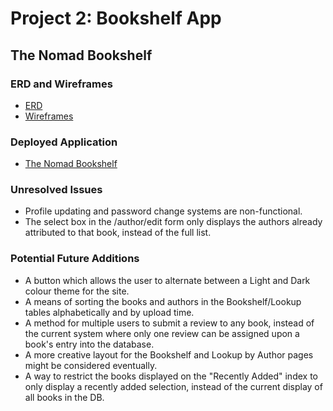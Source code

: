 # Project 2: Bookshelf App
## The Nomad Bookshelf

### ERD and Wireframes
* [ERD](https://imgur.com/a/0NvnsTk)
* [Wireframes](https://imgur.com/a/pw1E0D4)

### Deployed Application
* [The Nomad Bookshelf](https://nomadbooks.herokuapp.com/)

### Unresolved Issues
* Profile updating and password change systems are non-functional.
* The select box in the /author/edit form only displays the authors already attributed to that book, instead of the full list.

### Potential Future Additions
* A button which allows the user to alternate between a Light and Dark colour theme for the site.
* A means of sorting the books and authors in the Bookshelf/Lookup tables alphabetically and by upload time.
* A method for multiple users to submit a review to any book, instead of the current system where only one review can be assigned upon a book's entry into the database.
* A more creative layout for the Bookshelf and Lookup by Author pages might be considered eventually.
* A way to restrict the books displayed on the "Recently Added" index to only display a recently added selection, instead of the current display of all books in the DB.
